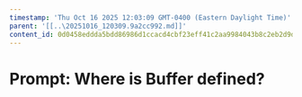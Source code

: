 ```yaml
---
timestamp: 'Thu Oct 16 2025 12:03:09 GMT-0400 (Eastern Daylight Time)'
parent: '[[..\20251016_120309.9a2cc992.md]]'
content_id: 0d0458eddda5bdd86986d1ccacd4cbf23eff41c2aa9984043b8c2eb2d9dfbd46
---
```


# Prompt: Where is Buffer defined?
